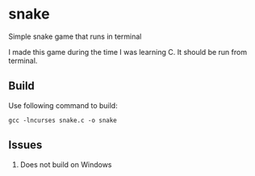 # snake
Simple snake game that runs in terminal

I made this game during the time I was learning C. It should be run from terminal.

## Build
Use following command to build:
```
gcc -lncurses snake.c -o snake
```

## Issues
1. Does not build on Windows
